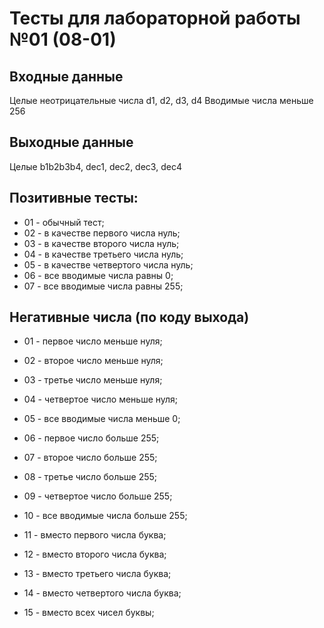 # Тесты для лабораторной работы №01 (08-01)

## Входные данные
Целые неотрицательные числа d1, d2, d3, d4
Вводимые числа меньше 256

## Выходные данные
Целые b1b2b3b4, dec1, dec2, dec3, dec4

## Позитивные тесты:
- 01 - обычный тест;
- 02 - в качестве первого числа нуль;
- 03 - в качестве второго числа нуль;
- 04 - в качестве третьего числа нуль;
- 05 - в качестве четвертого числа нуль;
- 06 - все вводимые числа равны 0;
- 07 - все вводимые числа равны 255;

## Негативные числа (по коду выхода)
- 01 - первое число меньше нуля;
- 02 - второе число меньше нуля;
- 03 - третье число меньше нуля;
- 04 - четвертое число меньше нуля;
- 05 - все вводимые числа меньше 0;
- 06 - первое число больше 255;
- 07 - второе число больше 255;
- 08 - третье число больше 255;
- 09 - четвертое число больше 255;
- 10 - все вводимые числа больше 255;

- 11 - вместо первого числа буква;
- 12 - вместо второго числа буква;
- 13 - вместо третьего числа буква;
- 14 - вместо четвертого числа буква;
- 15 - вместо всех чисел буквы;
